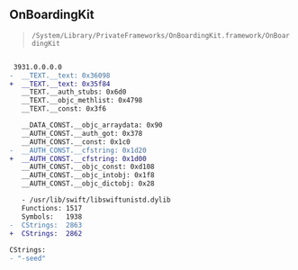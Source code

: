 ## OnBoardingKit

> `/System/Library/PrivateFrameworks/OnBoardingKit.framework/OnBoardingKit`

```diff

 3931.0.0.0.0
-  __TEXT.__text: 0x36098
+  __TEXT.__text: 0x35f84
   __TEXT.__auth_stubs: 0x6d0
   __TEXT.__objc_methlist: 0x4798
   __TEXT.__const: 0x3f6

   __DATA_CONST.__objc_arraydata: 0x90
   __AUTH_CONST.__auth_got: 0x378
   __AUTH_CONST.__const: 0x1c0
-  __AUTH_CONST.__cfstring: 0x1d20
+  __AUTH_CONST.__cfstring: 0x1d00
   __AUTH_CONST.__objc_const: 0xd108
   __AUTH_CONST.__objc_intobj: 0x1f8
   __AUTH_CONST.__objc_dictobj: 0x28

   - /usr/lib/swift/libswiftunistd.dylib
   Functions: 1517
   Symbols:   1938
-  CStrings:  2863
+  CStrings:  2862
 
CStrings:
- "-seed"

```
